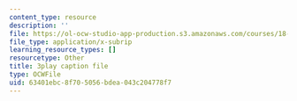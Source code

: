 ```yaml
---
content_type: resource
description: ''
file: https://ol-ocw-studio-app-production.s3.amazonaws.com/courses/18-01sc-single-variable-calculus-fall-2010/63401ebc8f705056bdea043c204778f7_wOHrNt9ScYs.vtt
file_type: application/x-subrip
learning_resource_types: []
resourcetype: Other
title: 3play caption file
type: OCWFile
uid: 63401ebc-8f70-5056-bdea-043c204778f7
---
```


